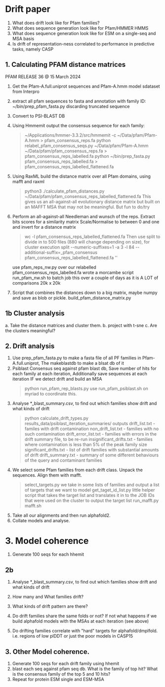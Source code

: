 # Drift paper

1. What does drift look like for Pfam families?
2. What does sequence generation look like for Pfam/HMMER HMMS
3. What does sequence generation look like for ESM on a single-seq and MSA basis
4. Is drift of representation-ness correlated to performance in predictive tasks, namely CASP 

## 1. Calculating PFAM distance matrices

PFAM RELEASE 36 @ 15 March 2024

1. Get the Pfam-A.full.uniprot sequences and Pfam-A.hmm model sdataset from Interpro
2. extract all pfam sequences to fasta and annotation with family ID: ~/bin/prep_pfam_fasta.py
   discarding truncated sequence
3. Convert to PSI-BLAST DB
4. Using Hmmemit output the consensus sequence for each family: 
   > ~/Applications/hmmer-3.3.2/src/hmmemit -c ~/Data/pfam/Pfam-A.hmm > pfam_consensus_reps.fa
   > python relabel_pfam_consensus_seqs.py ~/Data/pfam/Pfam-A.hmm ~/Data/pfam/pfam_consensus_reps.fa > pfam_consensus_reps_labelled.fa
   > python ~/bin/prep_fasta.py pfam_consensus_reps_labelled.fa > pfam_consensus_reps_labelled_flattened.fa
5. Using RaxML build the distance matrix over all Pfam domains, using mafft and raxml
   >python3 ./calculate_pfam_distances.py ~/Data/pfam/pfam_consensus_reps_labelled_flattened.fa
   This gives us an all-against-all evolutionary distance matrix but built on an MAFFT MSA that may not be meaningful. But fun to do/try

6. Perform an all-against-all Needleman and wunsch of the reps. Extract bits scores for a similarity matrix Scale/Normalise to between 0 and one and invert for a distance matrix
   > wc -l pfam_consensus_reps_labelled_flattened.fa
   Then use split to divide in to 500 files (880 will change depending on size), for cluster execution
   > split --numeric-suffixes=1 -a 3 -l 84 --additional-suffix=_pfam_consensus pfam_consensus_reps_labelled_flattened.fa ''

   use pfam_reps_nw.py over our relabelled pfam_consensus_reps_labelled.fa
   wrote a morcambe script run_pfam_nw.sh to batch job this over a couple of days as it is A LOT of comparisons 20k x 20k

7. Script that combines the distances down to a big matrix, maybe numpy and save as blob or pickle.
   build_pfam_distance_matrix.py

## 1b Cluster analysis

a. Take the distance matrices and cluster them.
b. project with t-sne
c. Are the clusters meaningful?

## 2. Drift analysis

1. Use prep_pfam_fasta.py to make a fasta file of all PF families in Pfam-A.full.uniprot, The makeblastdb to make a blsat db of it
2. Psiblast Consensus seq against pfam blast db, Save number of hits for each family at each iteration, Additionally save sequences at each iteration IF we detect drift and build an MSA
   > python run_pfam_rep_blasts.py
  use run_pfam_psiblast.sh on myriad to coordinate this.
3. Analyse *_blast_summary.csv, to find out which families show drift and what kinds of drift
   > python calculate_drift_types.py results_data/psiblast_iteration_summaries/
   outputs
   drift_list.txt - familes with drift contamination
   non_drift_list.txt - families with no such contamination
   drift_error_list.txt - families with errors in the drift summary file, to be re-run
   insignificant_drifts.txt - families where contamination is less than 5% of the peak family size
   significant_drifts.txt - list of drift families with substantial amounts of drift
   drift_summary.txt - summary of some different behaviours of the query and contaminant families
4. We select some Pfam families from each drift class. Unpack the sequences. Align them with mafft.
   > select_targets.py
   we take in some lists of families and output a list of targets that we want to model
   > get_taget_id_list.py
   little helper script that takes the target list and translates it in to the JOB IDs that were used on the cluster to output the target list
   > run_mafft.py mafft.sh
5. Take all our alignments and then run alphafold2.
6. Collate models and analyse.


# 3. Model coherence

1. Generate 100 seqs for each hhemit

## 2b 

1. Analyse *_blast_summary.csv, to find out which families show drift and what kinds of drift

1. How many and What families drift?
2. What kinds of drift pattern are there?
3. Do drift families share the same folds or not? If not what happens if we build alphafold models with the MSAs at each iteration (see above)
4. Do drifting families correlate with "hard" targets for alphafold/dmplfold. i.e. regions of low plDDT or just the poor models in CASP15

## 3. Other Model coherence.

1. Generate 100 seqs for each drift family using hhemit
2. blast each seq against pfam seq db. What is the family of top hit? What is the consensus family of the top 5 and 10 hits?
3. Repeat for protein ESM single and ESM-MSA


